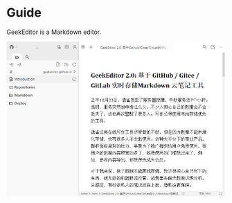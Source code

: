 # Guide

GeekEditor is a Markdown editor.

![企业微信截图_17066052346251.png](../assets/1706605242246-企业微信截图_17066052346251.png?r=77eb324ebfb98fef5c7f1293def1e007)


